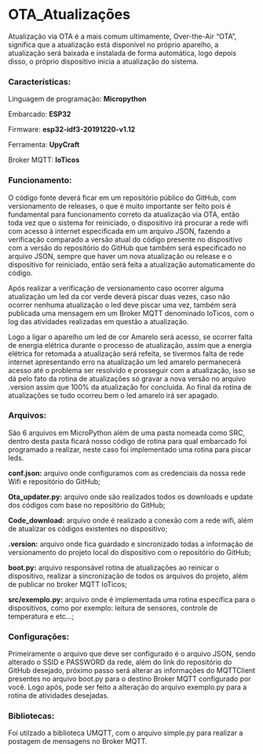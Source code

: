 # OTA_Atualizações

Atualização via OTA é a mais comum ultimamente, Over-the-Air “OTA”, significa que a atualização está disponível no próprio aparelho, a atualização será baixada e instalada de forma automática, logo depois disso, o próprio dispositivo inicia a atualização do sistema.

### Características:
Linguagem de programação: **Micropython**

Embarcado: **ESP32**

Firmware: **esp32-idf3-20191220-v1.12**

Ferramenta: **UpyCraft**

Broker MQTT: **IoTicos**

### Funcionamento:
O código fonte deverá ficar em um repositório público do GitHub, com versionamento de releases, o que é muito importante ser feito pois é fundamental para  funcionamento correto da atualização via OTA, então toda vez que o sistema for reiniciado, o dispositivo irá procurar a rede wifi com acesso à internet especificada em um arquivo JSON, fazendo a verificação comparado a versão atual do código presente no dispositivo com a versão do repositório do GitHub que também será especificado no arquivo JSON, sempre que haver um nova atualização ou release e o dispositivo for reiniciado, então será feita a atualização automaticamente do código. 

Após realizar a verificação de versionamento caso ocorrer alguma atualização um led da cor verde deverá piscar duas vezes, caso não ocorrer nenhuma atualização o led deve piscar uma vez, também será publicada uma mensagem em um Broker MQTT denominado IoTicos, com o log das atividades realizadas em questão a atualização. 

Logo a ligar o aparelho um led de cor Amarelo será acesso, se ocorrer falta de energia elétrica durante o processo de atualização, assim que a energia elétrica for retomada a atualização será refeita, se tivermos falta de rede internet apresentando erro na atualização um led amarelo permanecerá acesso até o problema ser resolvido e prosseguir com a atualização, isso se dá pelo fato da rotina de atualizações só gravar a nova versão no arquivo .version assim que 100% da atualização for concluida. Ao final da rotina de atualizações se tudo ocorreu bem o led amarelo irá ser apagado. 

### Arquivos:
São 6 arquivos em MicroPython além de uma pasta nomeada como SRC, dentro desta pasta ficará nosso código de rotina para qual embarcado foi programado a realizar, neste caso foi implementado uma rotina para piscar leds.

**conf.json:** arquivo onde configuramos com as credenciais da nossa rede Wifi e repositório do GitHub;

**Ota_updater.py:** arquivo onde são realizados todos os downloads e update dos códigos com base no repositório do GitHub;

**Code_download:** arquivo onde é realizado a conexão com a rede wifi, além de atualizar os códigos existentes no dispositivo;

**.version:** arquivo onde fica guardado e sincronizado todas a informação de versionamento do projeto local do dispositivo com o repositório do GitHub;

**boot.py:** arquivo responsável rotina de atualizações ao reinicar o dispositivo, realizar a sincronização de todos os arquivos do projeto, além de publicar no broker MQTT IoTicos;

**src/exemplo.py:** arquivo onde é implementada uma rotina específica para o dispositivos, como por exemplo: leitura de sensores, controle de temperatura e etc...;

### Configurações:
Primeiramente o arquivo que deve ser configurado é o arquivo JSON, sendo alterado o SSID e PASSWORD da rede, além do link do repositório do GitHub desejado, próximo passo será alterar as informações do MQTTClient presentes no arquivo boot.py para o destino Broker MQTT configurado por você. Logo após, pode ser feito a alteração do arquivo exemplo.py para a rotina de atividades desejadas.

### Bibliotecas:
Foi utilzado a biblioteca UMQTT, com o arquivo simple.py para realizar a postagem de mensagens no Broker MQTT.
